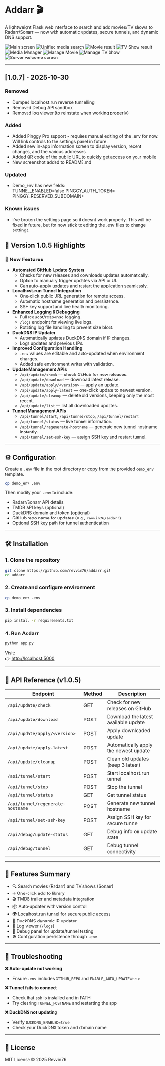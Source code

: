 # Addarr 🎬  
A lightweight Flask web interface to search and add movies/TV shows to Radarr/Sonarr — now with automatic updates, secure tunnels, and dynamic DNS support.

![Main screen](/static/images/Screenshot1.png) ![Unified media search](/static/images/Screenshot2.png) ![Movie result](/static/images/Screenshot3.png)
![TV Show result](/static/images/Screenshot4.png) ![Media Manager](/static/images/Screenshot5.png) ![Manage Movie](/static/images/Screenshot4.png) ![Manage TV Show](/static/images/Screenshot5.png) 
![Server welcome screen](/static/images/welcome.png)

---
## [1.0.7] - 2025-10-30
### Removed
- Dumped localhost.run reverse tunnelling
- Removed Debug API sandbox
- Removed log viewer (to reinstate when working properly)

### Added
- Added Pinggy Pro support - requires manual editing of the .env for now. Will link controls to the settings panel in future.
- Added new in-app information screen to display version, recent changes, and the various addresses
- Added QR code of the public URL to quickly get access on your mobile
- New screenshot added to README.md

### Updated
- Demo_env has new fields:  
    TUNNEL_ENABLED=false
    PINGGY_AUTH_TOKEN=
    PINGGY_RESERVED_SUBDOMAIN=

### Known issues
- I've broken the settings page so it doesnt work properly. This will be fixed in future, but for now stick to editing the .env files to change settings.

## 🚀 Version 1.0.5 Highlights

### 🧩 New Features
- **Automated GitHub Update System**
  - Checks for new releases and downloads updates automatically.
  - Option to manually trigger updates via API or UI.
  - Can auto-apply updates and restart the application seamlessly.
- **Localhost.run Tunnel Integration**
  - One-click public URL generation for remote access.
  - Automatic hostname generation and persistence.
  - SSH key support and live health monitoring.
- **Enhanced Logging & Debugging**
  - Full request/response logging.
  - `/logs` endpoint for viewing live logs.
  - Rotating log file handling to prevent size bloat.
- **DuckDNS IP Updater**
  - Automatically updates DuckDNS domain if IP changes.
  - Logs updates and previous IPs.
- **Improved Configuration Handling**
  - `.env` values are editable and auto-updated when environment changes.
  - Added safe environment writer with validation.
- **Update Management APIs**
  - `/api/update/check` — check GitHub for new releases.
  - `/api/update/download` — download latest release.
  - `/api/update/apply/<version>` — apply an update.
  - `/api/update/apply-latest` — one-click update to newest version.
  - `/api/update/cleanup` — delete old versions, keeping only the most recent.
  - `/api/update/list` — list all downloaded updates.
- **Tunnel Management APIs**
  - `/api/tunnel/start`, `/api/tunnel/stop`, `/api/tunnel/restart`
  - `/api/tunnel/status` — live tunnel information.
  - `/api/tunnel/regenerate-hostname` — generate new tunnel hostname instantly.
  - `/api/tunnel/set-ssh-key` — assign SSH key and restart tunnel.

---

## ⚙️ Configuration

Create a `.env` file in the root directory or copy from the provided `demo_env` template.

```bash
cp demo_env .env
```

Then modify your `.env` to include:
- Radarr/Sonarr API details
- TMDB API keys (optional)
- DuckDNS domain and token (optional)
- GitHub repo name for updates (e.g., `revvin76/addarr`)
- Optional SSH key path for tunnel authentication

---

## 🛠 Installation

### 1. Clone the repository
```bash
git clone https://github.com/revvin76/addarr.git
cd addarr
```

### 2. Create and configure environment
```bash
cp demo_env .env
```

### 3. Install dependencies
```bash
pip install -r requirements.txt
```

### 4. Run Addarr
```bash
python app.py
```

Visit:  
👉 [http://localhost:5000](http://localhost:5000)

---

## 🧠 API Reference (v1.0.5)

| Endpoint | Method | Description |
|-----------|---------|-------------|
| `/api/update/check` | GET | Check for new releases on GitHub |
| `/api/update/download` | POST | Download the latest available update |
| `/api/update/apply/<version>` | POST | Apply downloaded update |
| `/api/update/apply-latest` | POST | Automatically apply the newest update |
| `/api/update/cleanup` | POST | Clean old updates (keep 3 latest) |
| `/api/tunnel/start` | POST | Start localhost.run tunnel |
| `/api/tunnel/stop` | POST | Stop the tunnel |
| `/api/tunnel/status` | GET | Get tunnel status |
| `/api/tunnel/regenerate-hostname` | POST | Generate new tunnel hostname |
| `/api/tunnel/set-ssh-key` | POST | Assign SSH key for secure tunnel |
| `/api/debug/update-status` | GET | Debug info on update state |
| `/api/debug/tunnel` | GET | Debug tunnel connectivity |

---

## 🧩 Features Summary
- 🔍 Search movies (Radarr) and TV shows (Sonarr)
- ➕ One-click add to library
- 🎬 TMDB trailer and metadata integration
- 📦 Auto-updater with version control
- 🌍 Localhost.run tunnel for secure public access
- 🦆 DuckDNS dynamic IP updater
- 🧾 Log viewer (`/logs`)
- 🧠 Debug panel for update/tunnel testing
- ⚙️ Configuration persistence through `.env`

---

## 🧰 Troubleshooting

**❌ Auto-update not working**  
- Ensure `.env` includes `GITHUB_REPO` and `ENABLE_AUTO_UPDATE=true`

**❌ Tunnel fails to connect**  
- Check that `ssh` is installed and in PATH  
- Try clearing `TUNNEL_HOSTNAME` and restarting the app

**❌ DuckDNS not updating**  
- Verify `DUCKDNS_ENABLED=true`  
- Check your DuckDNS token and domain name

---

## 🧾 License
MIT License © 2025 Revvin76
